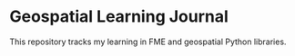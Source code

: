 # Geospatial Learning Journal

This repository tracks my learning in FME and geospatial Python libraries.
